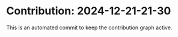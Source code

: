 # Contribution: 2024-12-21-21-30
This is an automated commit to keep the contribution graph active.
